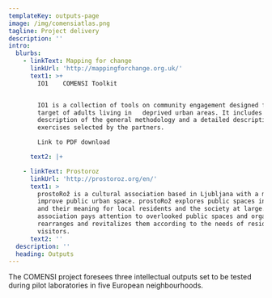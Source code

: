 ```yaml
---
templateKey: outputs-page
image: /img/comensiatlas.png
tagline: Project delivery
description: ''
intro:
  blurbs:
    - linkText: Mapping for change
      linkUrl: 'http://mappingforchange.org.uk/'
      text1: >+
        IO1    COMENSI Toolkit


        IO1 is a collection of tools on community engagement designed for a
        target of adults living in   deprived urban areas. It includes the
        description of the general methodology and a detailed description of
        exercises selected by the partners.  

        Link to PDF download

      text2: |+

    - linkText: Prostoroz
      linkUrl: 'http://prostoroz.org/en/'
      text1: >
        prostoRož is a cultural association based in Ljubljana with a mission to
        improve public urban space. prostoRož explores public spaces in cities
        and their meaning for local residents and the society at large. The
        association pays attention to overlooked public spaces and organizes,
        rearranges and revitalizes them according to the needs of residents and
        visitors. 
      text2: ''
  description: ''
  heading: Outputs
---
```

The COMENSI project foresees three intellectual outputs set to be tested during pilot laboratories in five European neighbourhoods.
